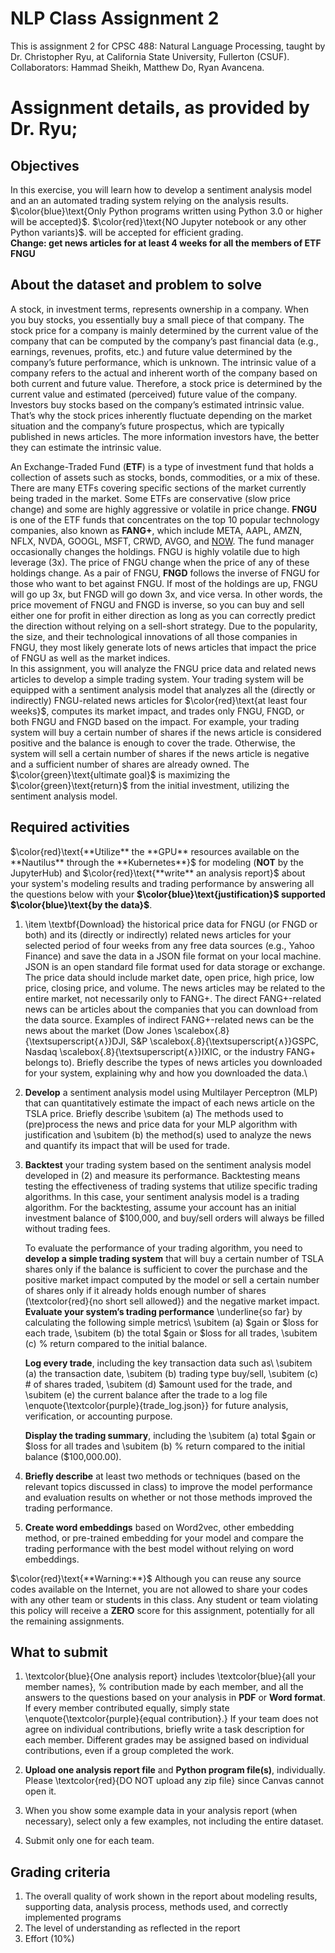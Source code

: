 # NLP Class Assignment 2
This is assignment 2 for CPSC 488: Natural Language Processing, taught by Dr. Christopher Ryu, at California State University, Fullerton (CSUF).  
  Collaborators: Hammad Sheikh, Matthew Do, Ryan Avancena.  

# Assignment details, as provided by Dr. Ryu;

## Objectives
In this exercise, you will learn how to develop a sentiment analysis model and an an automated trading system relying on the analysis results.
$\color{blue}\text{Only Python programs written using Python 3.0 or higher will be accepted}$. $\color{red}\text{NO Jupyter notebook or any other Python variants}$. will be accepted for efficient grading.  
**Change: get news articles for at least 4 weeks for all the members of ETF FNGU**

## About the dataset and problem to solve
A stock, in investment terms, represents ownership in a company. When you buy stocks, you essentially buy a small piece of that company. The stock price for a company is mainly determined by the current value of the company that can be computed by the company’s past financial data (e.g., earnings, revenues, profits, etc.) and future value determined by the company’s future performance, which is unknown. The intrinsic value of a company refers to the actual and inherent worth of the company based on both current and future value. Therefore, a stock price is determined by the current value and estimated (perceived) future value of the company. Investors buy stocks based on the company’s estimated intrinsic value. That’s why the stock prices inherently fluctuate depending on the market situation and the company’s future prospectus, which are typically published in news articles. The more information investors have, the better they can estimate the intrinsic value.  

An Exchange-Traded Fund (**ETF**) is a type of investment fund that holds a collection of assets such as stocks, bonds, commodities, or a mix of these. There are many ETFs covering specific sections of the market currently being traded in the market. Some ETFs are conservative (slow price change) and some are highly aggressive or volatile in price change. **FNGU** is one of the ETF funds that concentrates on the top 10 popular technology companies, also known as **FANG+**, which include META, AAPL, AMZN, NFLX, NVDA, GOOGL, MSFT, CRWD, AVGO, and [NOW](https://finance.yahoo.com/quote/FNGU/holdings/). The fund manager occasionally changes the holdings. FNGU is highly volatile due to high leverage (3x). The price of FNGU change when the price of any of these holdings change. As a pair of FNGU, **FNGD** follows the inverse of FNGU for those who want to bet against FNGU. If most of the holdings are up, FNGU will go up 3x, but FNGD will go down 3x, and vice versa. In other words, the price movement of FNGU and FNGD is inverse, so you can buy and sell either one for profit in either direction as long as you can correctly predict the direction without relying on a sell-short strategy. Due to the popularity, the size, and their technological innovations of all those companies in FNGU, they most likely generate lots of news articles that impact the price of FNGU as well as the market indices.  
In this assignment, you will analyze the FNGU price data and related news articles to develop a simple trading system. Your trading system will be equipped with a sentiment analysis model that analyzes all the (directly or indirectly) FNGU-related news articles for $\color{red}\text{at least four weeks}$, computes its market impact, and trades only FNGU, FNGD, or both FNGU and FNGD based on the impact. For example, your trading system will buy a certain number of shares if the news article is considered positive and the balance is enough to cover the trade. Otherwise, the system will sell a certain number of shares if the news article is negative and a sufficient number of shares are already owned. The $\color{green}\text{ultimate goal}$ is maximizing the $\color{green}\text{return}$ from the initial investment, utilizing the sentiment analysis model.

## Required activities
$\color{red}\text{**Utilize** the **GPU** resources available on the **Nautilus** through the **Kubernetes**}$ for modeling (**NOT** by the JupyterHub) and $\color{red}\text{**write** an analysis report}$ about your system's modeling results and trading performance by answering all the questions below with your **$\color{blue}\text{justification}$ supported $\color{blue}\text{by the data}$**.

1. \item \textbf{Download} the historical price data for FNGU (or FNGD or both) and its (directly or indirectly) related news articles for your selected period of four weeks from any free data sources (e.g., Yahoo Finance) and save the data in a JSON file format on your local machine. JSON is an open standard file format used for data storage or exchange. The price data should include market date, open price, high price, low price, closing price, and volume. The news articles may be related to the entire market, not necessarily only to FANG+. The direct FANG+-related news can be articles about the companies that you can download from the data source. Examples of indirect FANG+-related news can be the news about the market (Dow Jones \scalebox{.8}{\textsuperscript{$\wedge$}}DJI, S\&P \scalebox{.8}{\textsuperscript{$\wedge$}}GSPC, Nasdaq \scalebox{.8}{\textsuperscript{$\wedge$}}IXIC, or the industry FANG+ belongs to). Briefly describe the types of news articles you downloaded for your system, explaining why and how you downloaded the data.\\



2. **Develop** a sentiment analysis model using Multilayer Perceptron (MLP) that can quantitatively estimate the impact of each news article on the TSLA price. Briefly describe
		\subitem (a) The methods used to (pre)process the news and price data for your MLP algorithm with justification and
		\subitem (b) the method(s) used to analyze the news and quantify its impact that will be used for trade.

3. **Backtest** your trading system based on the sentiment analysis model developed in (2) and measure its performance. Backtesting means testing the effectiveness of trading systems that utilize specific trading algorithms. In this case, your sentiment analysis model is a trading algorithm. For the backtesting, assume your account has an initial investment balance of \$100,000, and buy/sell orders will always be filled without trading fees.

	To evaluate the performance of your trading algorithm, you need to **develop a simple trading system** that will buy a certain number of TSLA shares only if the balance is sufficient to cover the purchase and the positive market impact computed by the model or sell a certain number of shares only if it already holds enough number of shares (\textcolor{red}{no short sell allowed}) and the negative market impact.
	**Evaluate your system’s trading performance** \underline{so far} by calculating the following simple metrics\\
		\subitem (a) \$gain or \$loss for each trade,
		\subitem (b) the total $gain or $loss for all trades,
		\subitem (c) \% return compared to the initial balance.

	**Log every trade**, including the key transaction data such as\\
		\subitem (a) the transaction date,
		\subitem (b) trading type buy/sell,
		\subitem (c) \# of shares traded,
		\subitem (d) \$amount used for the trade, and
		\subitem (e) the current balance after the trade to a log file \enquote{\textcolor{purple}{trade\_log.json}} for future analysis, verification, or accounting purpose.

	**Display the trading summary**, including the
		\subitem (a) total \$gain or \$loss for all trades and
		\subitem (b) \% return compared to the initial balance (\$100,000.00).

4. **Briefly describe** at least two methods or techniques (based on the relevant topics discussed in class) to improve the model performance and evaluation results on whether or not those methods improved the trading performance.

5. **Create word embeddings** based on Word2vec, other embedding method, or pre-trained embedding for your model and compare the trading performance with the best model without relying on word embeddings.

$\color{red}\text{**Warning:**}$ Although you can reuse any source codes available on the Internet, you are not allowed to share your codes with any other team or students in this class. Any student or team violating this policy will receive a **ZERO** score for this assignment, potentially for all the remaining assignments.

## What to submit
1.  \textcolor{blue}{One analysis report} includes \textcolor{blue}{all your member names}, \% contribution made by each member, and all the answers to the questions based on your analysis in **PDF** or **Word format**. If every member contributed equally, simply state \enquote{\textcolor{purple}{equal contribution}.} If your team does not agree on individual contributions, briefly write a task description for each member. Different grades may be assigned based on individual contributions, even if a group completed the work.

2. **Upload one analysis report file** and **Python program file(s)**, individually. Please \textcolor{red}{DO NOT upload any zip file} since Canvas cannot open it.

3. When you show some example data in your analysis report (when necessary), select only a few examples, not including the entire dataset.

4. Submit only one for each team.

## Grading criteria
1. The overall quality of work shown in the report about modeling results, supporting data, analysis process, methods used, and correctly implemented programs
2. The level of understanding as reflected in the report
3. Effort (10\%)
